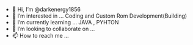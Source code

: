 - 👋 Hi, I’m @darkenergy1856
- 👀 I’m interested in ... Coding and Custom Rom Development(Building)
- 🌱 I’m currently learning ... JAVA , PYHTON
- 💞️ I’m looking to collaborate on ... 
- 📫 How to reach me ...

<!---
darkenergy1856/darkenergy1856 is a ✨ special ✨ repository because its `README.md` (this file) appears on your GitHub profile.
You can click the Preview link to take a look at your changes.
--->
